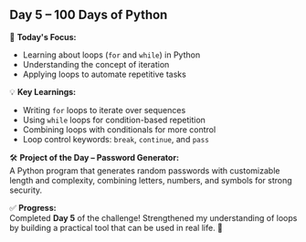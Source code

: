 ## **Day 5 – 100 Days of Python**  

📌 **Today's Focus:**  
- Learning about loops (`for` and `while`) in Python  
- Understanding the concept of iteration  
- Applying loops to automate repetitive tasks  

💡 **Key Learnings:**  
- Writing `for` loops to iterate over sequences  
- Using `while` loops for condition-based repetition  
- Combining loops with conditionals for more control  
- Loop control keywords: `break`, `continue`, and `pass`  

🛠 **Project of the Day – Password Generator:**  
A Python program that generates random passwords with customizable length and complexity, combining letters, numbers, and symbols for strong security.  

✅ **Progress:**  
Completed **Day 5** of the challenge! Strengthened my understanding of loops by building a practical tool that can be used in real life. 🚀  
